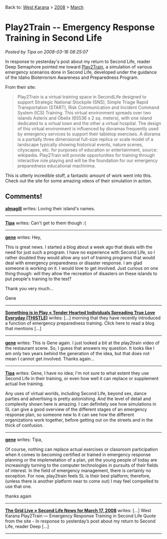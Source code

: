 Back to: [West Karana](/posts/westkarana.md) > [2008](/posts/2008/westkarana.md) > [March](./westkarana.md)
# Play2Train -- Emergency Response Training in Second Life

*Posted by Tipa on 2008-03-16 08:25:07*

In response to yesterday's post about my return to Second Life, reader Deep Semaphore pointed me toward [Play2Train](http://irhbt.typepad.com/play2train/), a simulation of various emergency scenarios done in Second Life, developed under the guidance of the Idaho Bioterrorism Awareness and Preparedness Program.

From their site:


> Play2Train is a virtual training space in SecondLife designed to support Strategic National Stockpile (SNS), Simple Triage Rapid Transportation (START), Risk Communication and Incident Command System (ICS) Training. This virtual environment spreads over two islands Asterix and Obelix (65536 x 2 sq. meters), with one island dedicated to a virtual town and the other a virtual hospital. The design of this virtual environment is influenced by dioramas frequently used by emergency services to support their tabletop exercises. A diorama is a partially three dimensional full-size replica or scale model of a landscape typically showing historical events, nature scenes, cityscapes, etc. for purposes of education or entertainment, source: wikipedia. Play2Train will provide opportunities for training through interactive role playing and will be the foundation for our emergency preparedness educational machinima.



This is utterly incredible stuff, a fantastic amount of work went into this. Check out the site for some amazing vdeos of their simulation in action.



## Comments!

**[almagill](http://gudeman.co.uk)** writes: Loving their island's names.

---

**[Tipa](https://chasingdings.com)** writes: Can't get to them though :(

---

**[gene](http://thistlecommunity.wordpress.com/)** writes: Hey,

This is great news. I started a blog about a week ago that deals with the need for just such a program. I have no experience with Second Life, so I rather doubted they would allow any sort of training programs that would deal with emergency preparedness or disaster response. I am glad someone is working on it. I would love to get involved. Just curious on one thing though: will they allow the recreation of disasters on these islands to put people's training to the test? 

Thank you very much...

Gene

---

**[Something is in Play &laquo; Tender Hearted Individuals Spreading True Love Everyday (THISTLE)](http://thistlecommunity.wordpress.com/2008/03/17/something-is-in-play/)** writes: [...] morning that they have recently introduced a function of emergency preparedness training. Click here to read a blog that mentions [...]

---

**[gene](http://thistlecommunity.wordpress.com/)** writes: This is Gene again.
I just looked a bit at the play2train video of the restaurant scene. So, I guess that answers my question. It looks like I am only two years behind the generation of the idea, but that does not mean I cannot get involved. 
Thanks again...

---

**[Tipa](https://chasingdings.com)** writes: Gene, I have no idea; I'm not sure to what extent they use Second Life in their training, or even how well it can replace or supplement actual live training.

Any uses of virtual worlds, including Second Life, beyond sex, dance parties and advertising is pretty astonishing. And the level of detail and complexity shown here is amazing. I can definitely see how simulations in SL can give a good overview of the different stages of an emergency response plan, so someone new to it can see how the different organizations work together, before getting out on the streets and in the thick of confusion.

---

**[gene](http://thistlecommunity.wordpress.com/)** writes: Tipa,

Of course, nothing can replace actual exercises or classroom participation when it comes to becoming certified or trained in emergency response planning or the implemetation of a plan, yet the young people of today are increasingly turning to the computer technologies in pursuits of their fields of interest. In the field of emergency management, there is certainly no exception. For now, play2train feels SL is their best platform; therefore, (unless there is another platform near to come out) I may feel compelled to use that one. 

thanks again

---

**[The Grid Live &raquo; Second Life News for March 17, 2008](http://thegridlive.com/2008/03/17/second-life-news-for-march-17-2008/)** writes: [...] West Karana Play2Train — Emergency Response Training in Second Life Quote from the site - In response to yesterday’s post about my return to Second Life, reader Deep [...]

---

